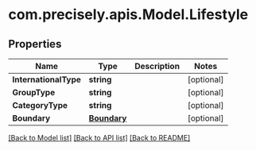# com.precisely.apis.Model.Lifestyle
## Properties

Name | Type | Description | Notes
------------ | ------------- | ------------- | -------------
**InternationalType** | **string** |  | [optional] 
**GroupType** | **string** |  | [optional] 
**CategoryType** | **string** |  | [optional] 
**Boundary** | [**Boundary**](Boundary.md) |  | [optional] 

[[Back to Model list]](../README.md#documentation-for-models) [[Back to API list]](../README.md#documentation-for-api-endpoints) [[Back to README]](../README.md)

